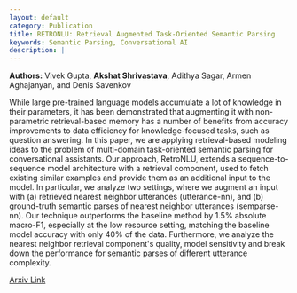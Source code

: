 ```yaml
---
layout: default
category: Publication
title: RETRONLU: Retrieval Augmented Task-Oriented Semantic Parsing
keywords: Semantic Parsing, Conversational AI
description: |
---
```


**Authors:** Vivek Gupta, **Akshat Shrivastava**, Adithya Sagar, Armen Aghajanyan, and Denis Savenkov

While large pre-trained language models accumulate a lot of knowledge in their parameters, it has been demonstrated that augmenting it with non-parametric retrieval-based memory has a number of benefits from accuracy improvements to data efficiency for knowledge-focused tasks, such as question answering. In this paper, we are applying retrieval-based modeling ideas to the problem of multi-domain task-oriented semantic parsing for conversational assistants. Our approach, RetroNLU, extends a sequence-to-sequence model architecture with a retrieval component, used to fetch existing similar examples and provide them as an additional input to the model. In particular, we analyze two settings, where we augment an input with (a) retrieved nearest neighbor utterances (utterance-nn), and (b) ground-truth semantic parses of nearest neighbor utterances (semparse-nn). Our technique outperforms the baseline method by 1.5% absolute macro-F1, especially at the low resource setting, matching the baseline model accuracy with only 40% of the data. Furthermore, we analyze the nearest neighbor retrieval component's quality, model sensitivity and break down the performance for semantic parses of different utterance complexity.


[Arxiv Link](https://arxiv.org/abs/2109.10410)
